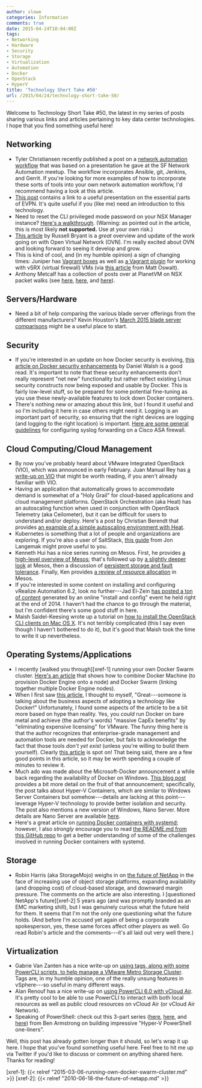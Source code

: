 ```yaml
---
author: slowe
categories: Information
comments: true
date: 2015-04-24T10:04:00Z
tags:
- Networking
- Hardware
- Security
- Storage
- Virtualization
- Automation
- Docker
- OpenStack
- HyperV
title: 'Technology Short Take #50'
url: /2015/04/24/technology-short-take-50/
---
```


Welcome to Technology Short Take #50, the latest in my series of posts sharing various links and articles pertaining to key data center technologies. I hope that you find something useful here!

## Networking

* Tyler Christiansen recently published a post on a [network automation workflow][link-4] that was based on a presentation he gave at the SF Network Automation meetup. The workflow incorporates Ansible, git, Jenkins, and Gerrit. If you're looking for more examples of how to incorporate these sorts of tools into your own network automation workflow, I'd recommend having a look at this article.
* [This post][link-10] contains a link to a useful presentation on the essential parts of EVPN. It's quite useful if you (like me) need an introduction to this technology.
* Need to reset the CLI privileged mode password on your NSX Manager instance? [Here's a walkthrough][link-11]. (Warning: as pointed out in the article, this is most likely **not supported.** Use at your own risk.)
* [This article][link-16] by Russell Bryant is a _great_ overview and update of the work going on with Open Virtual Network (OVN). I'm really excited about OVN and looking forward to seeing it develop and grow.
* This is kind of cool, and (in my humble opinion) a sign of changing times: Juniper has [Vagrant boxes][link-19] as well as [a Vagrant plugin][link-20] for working with vSRX (virtual firewall) VMs (via [this article][link-21] from Matt Oswalt).
* Anthony Metcalf has a collection of posts over at PlanetVM on NSX packet walks (see [here][link-27], [here][link-28], and [here][link-29]).

## Servers/Hardware

* Need a bit of help comparing the various blade server offerings from the different manufacturers? Kevin Houston's [March 2015 blade server comparisons][link-34] might be a useful place to start.

## Security

* If you're interested in an update on how Docker security is evolving, [this article on Docker security enhancements][link-5] by Daniel Walsh is a good read. It's important to note that these security enhancements don't really represent "net new" functionality but rather reflect existing Linux security constructs now being exposed and usable by Docker. This is fairly low-level stuff, so be prepared for some potential fine-tuning as you use these newly-available features to lock down Docker containers.
* There's nothing new or amazing about this link, but I found it useful and so I'm including it here in case others might need it. Logging is an important part of security, so ensuring that the right devices are logging (and logging to the right location) is important. [Here are some general guidelines][link-6] for configuring syslog forwarding on a Cisco ASA firewall.

## Cloud Computing/Cloud Management

* By now you've probably heard about VMware Integrated OpenStack (VIO), which was announced in early February. Juan Manual Rey has [a write-up on VIO][link-3] that might be worth reading, if you aren't already familiar with VIO.
* Having an application that automatically grows to accommodate demand is somewhat of a "Holy Grail" for cloud-based applications and cloud management platforms. OpenStack Orchestration (aka Heat) has an autoscaling function when used in conjunction with OpenStack Telemetry (aka Ceilometer), but it can be difficult for users to understand and/or deploy. Here's a post by Christian Berendt that provides [an example of a simple autoscaling environment with Heat][link-2].
* Kubernetes is something that a lot of people and organizations are exploring. If you're also a user of SaltStack, [this guide][link-7] from Jon Langemak might prove useful to you.
* Kenneth Hui has a nice series running on Mesos. First, he provides [a high-level overview of Mesos][link-12]; that's followed up by [a slightly deeper look][link-13] at Mesos, then a discussion of [persistent storage and fault tolerance][link-14]. Finally, Ken provides [a review of resource allocation][link-15] in Mesos.
* If you're interested in some content on installing and configuring vRealize Automation 6.2, look no further---Jad El-Zein [has posted a ton of content][link-24] generated by an online "install and config" event he held right at the end of 2014. I haven't had the chance to go through the material, but I'm confident there's some good stuff in here.
* Maish Saidel-Keesing wrote up a tutorial on [how to install the OpenStack CLI clients on Mac OS X][link-25]. It's not terribly complicated (this I say even though I haven't bothered to do it), but it's good that Maish took the time to write it up nevertheless.

## Operating Systems/Applications

* I recently [walked you through][xref-1] running your own Docker Swarm cluster. [Here's an article][link-1] that shows how to combine Docker Machine (to provision Docker Engine onto a node) and Docker Swarm (linking together multiple Docker Engine nodes).
* When I first saw [this article][link-8], I thought to myself, "Great---someone is talking about the business aspects of adopting a technology like Docker!" Unfortunately, I found some aspects of the article to be a bit more based on hype than reality. Yes, you _could_ run Docker on bare metal and achieve (the author's words) "massive CapEx benefits" by "eliminating expensive licensing" for VMware. The funny thing here is that the author recognizes that enterprise-grade management and automation tools are needed for Docker, but fails to acknowledge the fact that those tools _don't yet exist_ (unless you're willing to build them yourself). Clearly [this article][link-9] is spot on! That being said, there are a few good points in this article, so it may be worth spending a couple of minutes to review it.
* Much ado was made about the Microsoft-Docker announcement a while back regarding the availability of Docker on Windows. [This blog post][link-17] provides a bit more detail on the fruit of that announcement; specifically, the post talks about Hyper-V Containers, which are similar to Windows Server Containers but somehow---details are lacking at this point---leverage Hyper-V technology to provide better isolation and security. The post also mentions a new version of Windows, Nano Server. More details are Nano Server are available [here][link-18].
* Here's a great article on [running Docker containers with systemd][link-22]; however, I also _strongly_ encourage you to read [the README.md from this GitHub repo][link-23] to get a better understanding of some of the challenges involved in running Docker containers with systemd.

## Storage

* Robin Harris (aka StorageMojo) weighs in on [the future of NetApp][link-35] in the face of increasing use of object storage platforms, expanding availability (and dropping cost) of cloud-based storage, and downward margin pressure. The comments on the article are also interesting. I [questioned NetApp's future][xref-2] 5 years ago (and was promptly branded as an EMC marketing shill), but I was genuinely curious what the future held for them. It seems that I'm not the only one questioning what the future holds. (And before I'm accused yet again of being a corporate spokesperson, yes, these same forces affect other players as well. Go read Robin's article and the comments---it's all laid out very well there.)

## Virtualization

* Gabrie Van Zanten has a nice write-up on [using tags, along with some PowerCLI scripts, to help manage a VMware Metro Storage Cluster][link-26]. Tags are, in my humble opinion, one of the really unsung features in vSphere---so useful in many different ways.
* Alan Renouf has a nice write-up on [using PowerCLI 6.0 with vCloud Air][link-30]. It's pretty cool to be able to use PowerCLI to interact with both local resources as well as public cloud resources on vCloud Air (or vCloud Air Network).
* Speaking of PowerShell: check out this 3-part series ([here][link-31], [here][link-32], and [here][link-33]) from Ben Armstrong on building impressive "Hyper-V PowerShell one-liners".

Well, this post has already gotten longer than it should, so let's wrap it up here. I hope that you've found something useful here. Feel free to hit me up via Twitter if you'd like to discuss or comment on anything shared here. Thanks for reading!

[link-1]: https://crate.io/blog/deploying-crate-with-docker-machine-swarm/
[link-2]: https://blog.berendt.io/simple-auto-scaling-environment-with-heat/
[link-3]: https://jreypo.wordpress.com/2015/02/02/a-first-look-into-vmware-integrated-openstack-vio/
[link-4]: http://blog.tylerc.me/automation/2015/03/02/automation-workflow/
[link-5]: https://opensource.com/business/15/3/docker-security-tuning
[link-6]: http://maddhat.com/configure-syslog-forwarding-on-asa5510
[link-7]: http://www.dasblinkenlichten.com/deploying-kubernetes-with-saltstack/
[link-8]: http://stackengine.com/business-justification-for-docker/
[link-9]: http://blog.gleanster.com/2015/03/10/truth-docker-lots-talk-little-experience/
[link-10]: http://aldrinisaac.blogspot.com/2015/03/evpn-essential-parts.html
[link-11]: https://virtuallygone.wordpress.com/2014/07/14/nsx-manager-cli-privileged-mode-password-reset/
[link-12]: http://cloudarchitectmusings.com/2015/03/23/apache-mesos-the-true-os-for-the-software-defined-data-center/
[link-13]: http://cloudarchitectmusings.com/2015/03/26/digging-deeper-into-apache-mesos/
[link-14]: http://cloudarchitectmusings.com/2015/03/31/dealing-with-persistent-storage-and-fault-tolerance-in-apache-mesos/
[link-15]: http://cloudarchitectmusings.com/2015/04/08/playing-traffic-cop-resource-allocation-in-apache-mesos/
[link-16]: http://blog.russellbryant.net/2015/04/08/ovn-and-openstack-integration-development-update/
[link-17]: http://azure.microsoft.com/blog/2015/04/08/microsoft-unveils-new-container-technologies-for-the-next-generation-cloud/
[link-18]: http://blogs.technet.com/b/windowsserver/archive/2015/04/08/microsoft-announces-nano-server-for-modern-apps-and-cloud.aspx
[link-19]: https://atlas.hashicorp.com/Juniper
[link-20]: https://github.com/JNPRAutomate/vagrant-junos
[link-21]: http://keepingitclassless.net/2015/03/go-go-gadget-networking-lab/
[link-22]: http://container-solutions.com/2015/04/running-docker-containers-with-systemd/
[link-23]: https://github.com/ibuildthecloud/systemd-docker
[link-24]: http://www.virtualjad.com/2014/12/vrealize-automation-62-install-and.html
[link-25]: http://technodrone.blogspot.com/2015/03/installing-openstack-cli-clients-on-mac.html
[link-26]: http://www.gabesvirtualworld.com/manage-your-vmware-metro-storage-cluster-with-tags/
[link-27]: http://planetvm.net/blog/?p=2818
[link-28]: http://planetvm.net/blog/?p=2840
[link-29]: http://planetvm.net/blog/?p=2894
[link-30]: http://www.virtu-al.net/2015/03/31/powercli-6-0-and-vcloud-air/
[link-31]: http://blogs.msdn.com/b/virtual_pc_guy/archive/2015/04/06/hyper-v-powershell-one-line-challenge.aspx
[link-32]: http://blogs.msdn.com/b/virtual_pc_guy/archive/2015/04/08/hyper-v-powershell-one-line-challenge-part-2.aspx
[link-33]: http://blogs.msdn.com/b/virtual_pc_guy/archive/2015/04/15/hyper-v-powershell-one-line-challenge-part-3.aspx
[link-34]: http://bladesmadesimple.com/2015/02/blade-server-comparisons-march-2015/
[link-35]: http://storagemojo.com/2015/04/13/how-doomed-is-netapp/
[xref-1]: {{< relref "2015-03-06-running-own-docker-swarm-cluster.md" >}}
[xref-2]: {{< relref "2010-06-18-the-future-of-netapp.md" >}}
